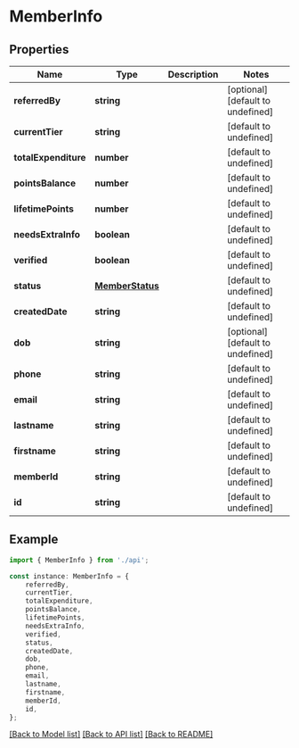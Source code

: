 # MemberInfo


## Properties

Name | Type | Description | Notes
------------ | ------------- | ------------- | -------------
**referredBy** | **string** |  | [optional] [default to undefined]
**currentTier** | **string** |  | [default to undefined]
**totalExpenditure** | **number** |  | [default to undefined]
**pointsBalance** | **number** |  | [default to undefined]
**lifetimePoints** | **number** |  | [default to undefined]
**needsExtraInfo** | **boolean** |  | [default to undefined]
**verified** | **boolean** |  | [default to undefined]
**status** | [**MemberStatus**](MemberStatus.md) |  | [default to undefined]
**createdDate** | **string** |  | [default to undefined]
**dob** | **string** |  | [optional] [default to undefined]
**phone** | **string** |  | [default to undefined]
**email** | **string** |  | [default to undefined]
**lastname** | **string** |  | [default to undefined]
**firstname** | **string** |  | [default to undefined]
**memberId** | **string** |  | [default to undefined]
**id** | **string** |  | [default to undefined]

## Example

```typescript
import { MemberInfo } from './api';

const instance: MemberInfo = {
    referredBy,
    currentTier,
    totalExpenditure,
    pointsBalance,
    lifetimePoints,
    needsExtraInfo,
    verified,
    status,
    createdDate,
    dob,
    phone,
    email,
    lastname,
    firstname,
    memberId,
    id,
};
```

[[Back to Model list]](../README.md#documentation-for-models) [[Back to API list]](../README.md#documentation-for-api-endpoints) [[Back to README]](../README.md)
